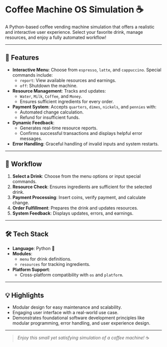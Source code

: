 # Coffee Machine OS Simulation ☕️

A Python-based coffee vending machine simulation that offers a realistic and interactive user experience. Select your favorite drink, manage resources, and enjoy a fully automated workflow!

---

## 🌟 Features
- **Interactive Menu**: Choose from `espresso`, `latte`, and `cappuccino`. Special commands include:
  - `report`: View available resources and earnings.
  - `off`: Shutdown the machine.
- **Resource Management**: Tracks and updates:
  - `Water`, `Milk`, `Coffee`, and `Money`.
  - Ensures sufficient ingredients for every order.
- **Payment System**: Accepts `quarters`, `dimes`, `nickels`, and `pennies` with:
  - Automated change calculation.
  - Refund for insufficient funds.
- **Dynamic Feedback**: 
  - Generates real-time resource reports.
  - Confirms successful transactions and displays helpful error messages.
- **Error Handling**: Graceful handling of invalid inputs and system restarts.

---

## 🔄 Workflow
1. **Select a Drink**: Choose from the menu options or input special commands.
2. **Resource Check**: Ensures ingredients are sufficient for the selected drink.
3. **Payment Processing**: Insert coins, verify payment, and calculate change.
4. **Order Fulfillment**: Prepares the drink and updates resources.
5. **System Feedback**: Displays updates, errors, and earnings.

---

## 🛠️ Tech Stack
- **Language**: Python 🐍
- **Modules**:
  - `menu` for drink definitions.
  - `resources` for tracking ingredients.
- **Platform Support**:
  - Cross-platform compatibility with `os` and `platform`.

---

## 💡 Highlights
- Modular design for easy maintenance and scalability.
- Engaging user interface with a real-world use case.
- Demonstrates foundational software development principles like modular programming, error handling, and user experience design.

---
> _Enjoy this small yet satisfying simulation of a coffee machine!_ ☕
